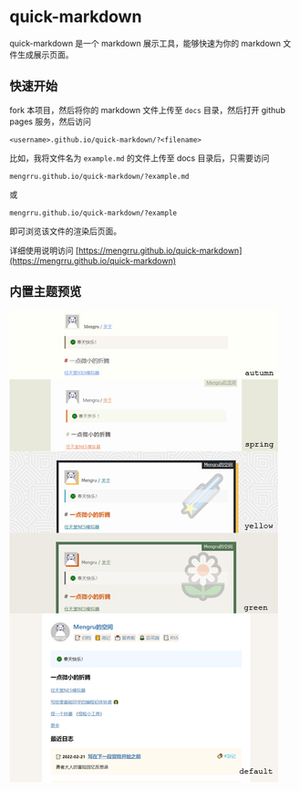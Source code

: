 # quick-markdown

quick-markdown 是一个 markdown 展示工具，能够快速为你的 markdown 文件生成展示页面。

## 快速开始

fork 本项目，然后将你的 markdown 文件上传至 `docs` 目录，然后打开 github pages 服务，然后访问

```
<username>.github.io/quick-markdown/?<filename>
```

比如，我将文件名为 `example.md` 的文件上传至 docs 目录后，只需要访问

```
mengrru.github.io/quick-markdown/?example.md
```

或

```
mengrru.github.io/quick-markdown/?example
```

即可浏览该文件的渲染后页面。

详细使用说明访问 [https://mengrru.github.io/quick-markdown](https://mengrru.github.io/quick-markdown)

## 内置主题预览

![](./themes-preview.jpg)
